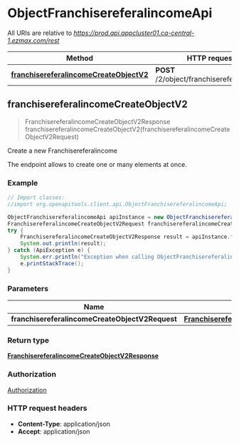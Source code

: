 # ObjectFranchisereferalincomeApi

All URIs are relative to *https://prod.api.appcluster01.ca-central-1.ezmax.com/rest*

Method | HTTP request | Description
------------- | ------------- | -------------
[**franchisereferalincomeCreateObjectV2**](ObjectFranchisereferalincomeApi.md#franchisereferalincomeCreateObjectV2) | **POST** /2/object/franchisereferalincome | Create a new Franchisereferalincome



## franchisereferalincomeCreateObjectV2

> FranchisereferalincomeCreateObjectV2Response franchisereferalincomeCreateObjectV2(franchisereferalincomeCreateObjectV2Request)

Create a new Franchisereferalincome

The endpoint allows to create one or many elements at once.

### Example

```java
// Import classes:
//import org.openapitools.client.api.ObjectFranchisereferalincomeApi;

ObjectFranchisereferalincomeApi apiInstance = new ObjectFranchisereferalincomeApi();
FranchisereferalincomeCreateObjectV2Request franchisereferalincomeCreateObjectV2Request = new FranchisereferalincomeCreateObjectV2Request(); // FranchisereferalincomeCreateObjectV2Request | 
try {
    FranchisereferalincomeCreateObjectV2Response result = apiInstance.franchisereferalincomeCreateObjectV2(franchisereferalincomeCreateObjectV2Request);
    System.out.println(result);
} catch (ApiException e) {
    System.err.println("Exception when calling ObjectFranchisereferalincomeApi#franchisereferalincomeCreateObjectV2");
    e.printStackTrace();
}
```

### Parameters


Name | Type | Description  | Notes
------------- | ------------- | ------------- | -------------
 **franchisereferalincomeCreateObjectV2Request** | [**FranchisereferalincomeCreateObjectV2Request**](FranchisereferalincomeCreateObjectV2Request.md)|  |

### Return type

[**FranchisereferalincomeCreateObjectV2Response**](FranchisereferalincomeCreateObjectV2Response.md)

### Authorization

[Authorization](../README.md#Authorization)

### HTTP request headers

- **Content-Type**: application/json
- **Accept**: application/json

